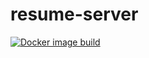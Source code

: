 # resume-server

[![Docker image build](https://github.com/gordjw/resume-server/actions/workflows/push.yml/badge.svg?branch=main)](https://github.com/gordjw/resume-server/actions/workflows/push.yml)
